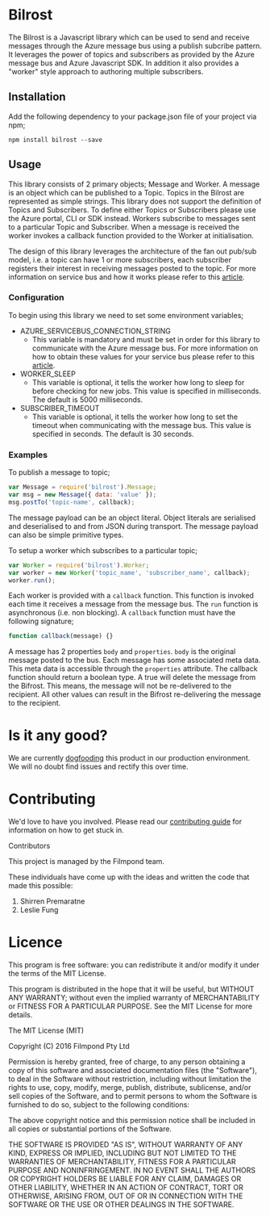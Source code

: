 # Bilrost

The Bilrost is a Javascript library which can be used to send and receive messages through the Azure message bus
using a publish subcribe pattern. It leverages the power of topics and subscribers as provided by the Azure message
bus and Azure Javascript SDK. In addition it also provides a "worker" style approach to authoring multiple subscribers.

## Installation

Add the following dependency to your package.json file of your project via npm;

```
npm install bilrost --save
```

## Usage

This library consists of 2 primary objects; Message and Worker. A message is an object which can be published to a Topic.
Topics in the Bilrost are represented as simple strings. This library does not support the definition of Topics and
Subscribers. To define either Topics or Subscribers please use the Azure portal, CLI or SDK instead. Workers subscribe to
messages sent to a particular Topic and Subscriber. When a message is received the worker invokes a callback function
provided to the Worker at initialisation.

The design of this library leverages the architecture of the fan out pub/sub model, i.e. a topic can have 1 or more subscribers,
each subscriber registers their interest in receiving messages posted to the topic. For more information on service
bus and how it works please refer to this [article](https://azure.microsoft.com/en-us/documentation/articles/service-bus-fundamentals-hybrid-solutions/#service-bus-fundamentals).

### Configuration

To begin using this library we need to set some environment variables;

* AZURE_SERVICEBUS_CONNECTION_STRING
  * This variable is mandatory and must be set in order for this library to communicate with the Azure message bus. For more information on how to obtain these values for your service bus please refer to this [article](https://azure.microsoft.com/en-us/documentation/articles/service-bus-authentication-and-authorization/).
* WORKER_SLEEP
  * This variable is optional, it tells the worker how long to sleep for before checking for new jobs. This value is specified in milliseconds. The default is 5000 milliseconds.
* SUBSCRIBER_TIMEOUT
  * This variable is optional, it tells the worker how long to set the timeout when communicating with the message bus. This value is specified in seconds. The default is 30 seconds.

### Examples

To publish a message to topic;

```javascript
var Message = require('bilrost').Message;
var msg = new Message({ data: 'value' });
msg.postTo('topic-name', callback);
```

The message payload can be an object literal. Object literals are serialised and deserialised to and from JSON during transport. The message payload can also be simple primitive types.

To setup a worker which subscribes to a particular topic;

```javascript
var Worker = require('bilrost').Worker;
var worker = new Worker('topic_name', 'subscriber_name', callback);
worker.run();
```

Each worker is provided with a `callback` function. This function is invoked each time it receives a message from the message bus. The `run` function is asynchronous (i.e. non blocking). A `callback` function must have the following signature;

```javascript
function callback(message) {}
```

A message has 2 properties `body` and `properties`. `body` is the original message posted to the bus. Each message has some associated meta data. This meta data is accessible through the `properties` attribute. The callback function should return a boolean type. A true will delete
the message from the Bifrost. This means, the message will not be re-delivered to the recipient. All other values can result in the
Bifrost re-delivering the message to the recipient.

# Is it any good?

We are currently [dogfooding](https://en.wikipedia.org/wiki/Eating_your_own_dog_food) this product in our production
environment. We will no doubt find issues and rectify this over time.

# Contributing

We'd love to have you involved. Please read our [contributing guide]() for information on how to get stuck in.

Contributors

This project is managed by the Filmpond team.

These individuals have come up with the ideas and written the code that made this possible:

1. Shirren Premaratne
2. Leslie Fung

# Licence

This program is free software: you can redistribute it and/or modify it under the terms of the MIT License.

This program is distributed in the hope that it will be useful, but WITHOUT ANY WARRANTY; without even the implied warranty of MERCHANTABILITY or FITNESS FOR A PARTICULAR PURPOSE. See the MIT License for more details.

The MIT License (MIT)

Copyright (C) 2016 Filmpond Pty Ltd

Permission is hereby granted, free of charge, to any person obtaining a copy of this software and associated documentation files (the "Software"), to deal in the Software without restriction, including without limitation the rights to use, copy, modify, merge, publish, distribute, sublicense, and/or sell copies of the Software, and to permit persons to whom the Software is furnished to do so, subject to the following conditions:

The above copyright notice and this permission notice shall be included in all copies or substantial portions of the Software.

THE SOFTWARE IS PROVIDED "AS IS", WITHOUT WARRANTY OF ANY KIND, EXPRESS OR IMPLIED, INCLUDING BUT NOT LIMITED TO THE WARRANTIES OF MERCHANTABILITY, FITNESS FOR A PARTICULAR PURPOSE AND NONINFRINGEMENT. IN NO EVENT SHALL THE AUTHORS OR COPYRIGHT HOLDERS BE LIABLE FOR ANY CLAIM, DAMAGES OR OTHER LIABILITY, WHETHER IN AN ACTION OF CONTRACT, TORT OR OTHERWISE, ARISING FROM, OUT OF OR IN CONNECTION WITH THE SOFTWARE OR THE USE OR OTHER DEALINGS IN THE SOFTWARE.
